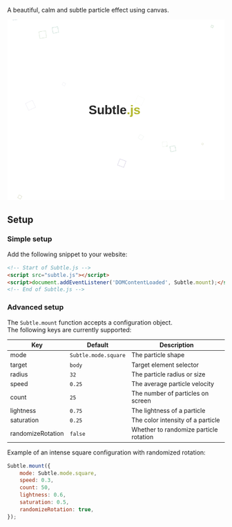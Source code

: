 A beautiful, calm and subtle particle effect using canvas.

![screenshot.png](screenshot.png)

## Setup

### Simple setup

Add the following snippet to your website:
```html
<!-- Start of Subtle.js -->
<script src="subtle.js"></script>
<script>document.addEventListener('DOMContentLoaded', Subtle.mount);</script>
<!-- End of Subtle.js -->
```

### Advanced setup

The `Subtle.mount` function accepts a configuration object.   
The following keys are currently supported:

| Key               | Default       | Description
| ----------------- | ------------- | ---------------------------------
| mode              | `Subtle.mode.square` | The particle shape
| target            | `body`        | Target element selector
| radius            | `32`          | The particle radius or size
| speed             | `0.25`        | The average particle velocity
| count             | `25`          | The number of particles on screen
| lightness         | `0.75`        | The lightness of a particle
| saturation        | `0.25`        | The color intensity of a particle
| randomizeRotation | `false`       | Whether to randomize particle rotation

Example of an intense square configuration with randomized rotation:
```js
Subtle.mount({
    mode: Subtle.mode.square,
    speed: 0.3,
    count: 50,
    lightness: 0.6,
    saturation: 0.5,
    randomizeRotation: true,
});
```